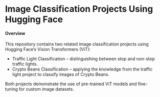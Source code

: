 # Image Classification Projects Using Hugging Face

#### Overview

This repository contains two related image classification projects using Hugging Face’s Vision Transformers (ViT):
- Traffic Light Classification – distinguishing between stop and non-stop traffic lights.
- Crypto Beans Classification – applying the knowledge from the traffic light project to classify images of Crypto Beans.

Both projects demonstrate the use of pre-trained ViT models and fine-tuning for custom image datasets.
